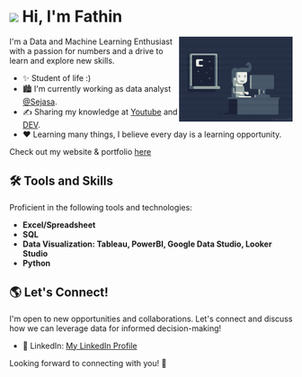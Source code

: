 <h1 class="flex"><img src="https://tva1.sinaimg.cn/large/e6c9d24egy1h1571l0uucg205k05egri.gif" width="32" />&nbsp;Hi, I'm Fathin</h1>

<!--image-->
<div>
  <img align="right" width="40%" src="https://github.com/fathinafiff/fathinafiff/blob/main/night-animation.gif">
</div>

I'm a Data and Machine Learning Enthusiast with a passion for numbers and a drive to learn and explore new skills.

- ✨ Student of life :)
- 🏙  I'm currently working as data analyst [@Sejasa](https://sejasa.com).
- ✍ Sharing my knowledge at [Youtube](https://www.youtube.com/@tinapyp) and [DEV](https://dev.to/fathinafiff).
- ❤ Learning many things, I believe every day is a learning opportunity.

Check out my website & portfolio [here](http://fathinafiff.github.io/)

## 🛠️ Tools and Skills

Proficient in the following tools and technologies:

- **Excel/Spreadsheet**
- **SQL**
- **Data Visualization: Tableau, PowerBI, Google Data Studio, Looker Studio**
- **Python**

## 🌎 Let's Connect!

I'm open to new opportunities and collaborations. Let's connect and discuss how we can leverage data for informed decision-making!

- 💼 LinkedIn: [My LinkedIn Profile](https://www.linkedin.com/in/fathinafiff)

Looking forward to connecting with you! 🌟
